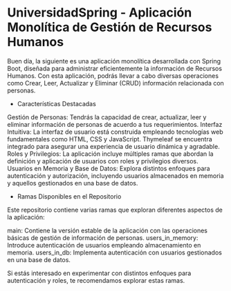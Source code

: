 # UniversidadSpring - Aplicación Monolítica de Gestión de Recursos Humanos

Buen día, la siguiente es una aplicación monolítica desarrollada con Spring Boot, diseñada para administrar eficientemente la información de Recursos Humanos. Con esta aplicación, podrás llevar a cabo diversas operaciones como Crear, Leer, Actualizar y Eliminar (CRUD) información relacionada con personas.

- Características Destacadas

Gestión de Personas: Tendrás la capacidad de crear, actualizar, leer y eliminar información de personas de acuerdo a tus requerimientos.
Interfaz Intuitiva: La interfaz de usuario está construida empleando tecnologías web fundamentales como HTML, CSS y JavaScript. Thymeleaf se encuentra integrado para asegurar una experiencia de usuario dinámica y agradable.
Roles y Privilegios: La aplicación incluye múltiples ramas que abordan la definición y aplicación de usuarios con roles y privilegios diversos.
Usuarios en Memoria y Base de Datos: Explora distintos enfoques para autenticación y autorización, incluyendo usuarios almacenados en memoria y aquellos gestionados en una base de datos.

- Ramas Disponibles en el Repositorio

Este repositorio contiene varias ramas que exploran diferentes aspectos de la aplicación:

main: Contiene la versión estable de la aplicación con las operaciones básicas de gestión de información de personas.
users_in_memory: Introduce autenticación de usuarios empleando almacenamiento en memoria.
users_in_db: Implementa autenticación con usuarios gestionados en una base de datos.

Si estás interesado en experimentar con distintos enfoques para autenticación y roles, te recomendamos explorar estas ramas.
